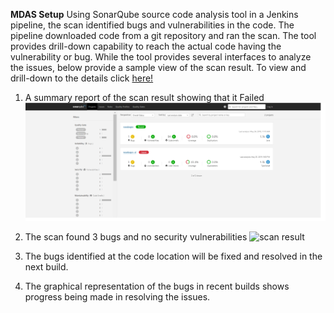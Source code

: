 **MDAS Setup**
Using SonarQube source code analysis tool in a Jenkins pipeline, the scan identified bugs and vulnerabilities in the code. The pipeline downloaded code from a git repository and ran the scan. The tool provides drill-down capability to reach the actual code having the vulnerability or bug. While the tool provides several interfaces to analyze the issues, below provide a sample view of the scan result.  To view and drill-down to the details click [here!](http://www.bing.com)

1. A summary report of the scan result showing that it Failed
![scan result](summary-result.png)

2. The scan found 3 bugs and no security vulnerabilities
![scan result](https://octodex.github.com/images/yaktocat.png)

3. The bugs identified at the code location will be fixed and resolved in the next build. 

4. The graphical representation of the bugs in recent builds shows progress being made in resolving the issues.  
